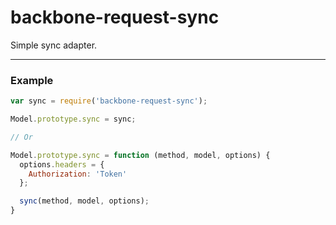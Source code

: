 # backbone-request-sync

Simple sync adapter.

---

### Example

```js
var sync = require('backbone-request-sync');

Model.prototype.sync = sync;

// Or

Model.prototype.sync = function (method, model, options) {
  options.headers = {
    Authorization: 'Token'
  };

  sync(method, model, options);
}
```

